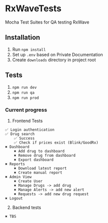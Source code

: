 # RxWaveTests
Mocha Test Suites for QA testing RxWave

## Installation 
1. Run `npm install`
2. Set up `.env` based on Private Documentation
3. Create `downloads` directory in project root

## Tests
1. `npm run dev`
2. `npm run qa`
3. `npm run prod`

### Current progress
  1. Frontend Tests
  
    ✅ Login authentication
    ✅ Drug search
        ✅ Success
        ✅ Check if prices exist (Blink/GoodRx)
    ✖️ Dashboard
        ✖️ Add drug to dashboard
        ✖️ Remove drug from dashboard
        ✖️ Export dashboard
    ✖️ Reports
        ✖️ Download latest report
        ✖️ Create manual report
    ✖️ Admin View
        ✖️ Create User
        ✖️ Manage Drugs -> add drug
        ✖️ Manage Alerts -> add new alert
        ✖️ Requests -> add new drug request
    ✖️ Logout
  2. Backend tests
  
    ✖️ TBS
